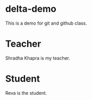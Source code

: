 # delta-demo
This is a demo for git and github class.

# Teacher
Shradha Khapra is my teacher.

# Student
Reva is the student.